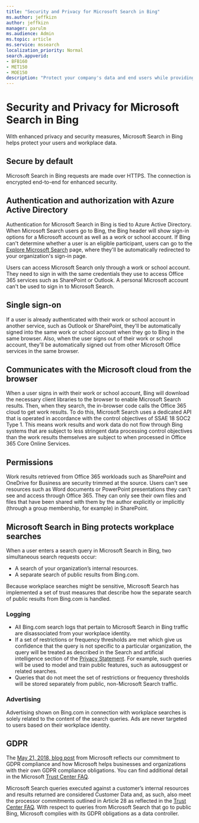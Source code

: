 ```yaml
---
title: "Security and Privacy for Microsoft Search in Bing"
ms.author: jeffkizn
author: jeffkizn
manager: parulm
ms.audience: Admin
ms.topic: article
ms.service: mssearch
localization_priority: Normal
search.appverid:
- BFB160
- MET150
- MOE150
description: "Protect your company's data and end users while providing information to authorized users with Microsoft Search in Bing"
---
```

# Security and Privacy for Microsoft Search in Bing

With enhanced privacy and security measures, Microsoft Search in Bing helps protect your users and workplace data.

## Secure by default

Microsoft Search in Bing requests are made over HTTPS. The connection is encrypted end-to-end for enhanced security.
  
## Authentication and authorization with Azure Active Directory

Authentication for Microsoft Search in Bing is tied to Azure Active Directory. When Microsoft Search users go to Bing, the Bing header will show sign-in options for a Microsoft account as well as a work or school account. If Bing can't determine whether a user is an eligible participant, users can go to the [Explore Microsoft Search](https://www.bing.com/business/explore) page, where they'll be automatically redirected to your organization's sign-in page.

Users can access Microsoft Search only through a work or school account. They need to sign in with the same credentials they use to access Office 365 services such as SharePoint or Outlook. A personal Microsoft account can't be used to sign in to Microsoft Search.

## Single sign-on

If a user is already authenticated with their work or school account in another service, such as Outlook or SharePoint, they'll be automatically signed into the same work or school account when they go to Bing in the same browser. Also, when the user signs out of their work or school account, they'll be automatically signed out from other Microsoft Office services in the same browser.
  
## Communicates with the Microsoft cloud from the browser

When a user signs in with their work or school account, Bing will download the necessary client libraries to the browser to enable Microsoft Search results. Then, when they search, the in-browser code calls the Office 365 cloud to get work results. To do this, Microsoft Search uses a dedicated API that is operated in accordance with the control objectives of SSAE 18 SOC2 Type 1. This means work results and work data do not flow through Bing systems that are subject to less stringent data processing control objectives than the work results themselves are subject to when processed in Office 365 Core Online Services.
  
## Permissions

Work results retrieved from Office 365 workloads such as SharePoint and OneDrive for Business are security trimmed at the source. Users can't see resources such as Word documents or PowerPoint presentations they can't see and access through Office 365. They can only see their own files and files that have been shared with them by the author explicitly or implicitly (through a group membership, for example) in SharePoint.

## Microsoft Search in Bing protects workplace searches

When a user enters a search query in Microsoft Search in Bing, two simultaneous search requests occur:

- A search of your organization’s internal resources.
- A separate search of public results from Bing.com.

Because workplace searches might be sensitive, Microsoft Search has implemented a set of trust measures that describe how the separate search of public results from Bing.com is handled.

### Logging

- All Bing.com search logs that pertain to Microsoft Search in Bing traffic are disassociated from your workplace identity.
- If a set of restrictions or frequency thresholds are met which give us confidence that the query is not specific to a particular organization, the query will be treated as described in the Search and artificial intelligence section of the [Privacy Statement](https://privacy.microsoft.com/privacystatement). For example, such queries will be used to model and train public features, such as autosuggest or related searches.
- Queries that do not meet the set of restrictions or frequency thresholds will be stored separately from public, non-Microsoft Search traffic.

### Advertising

Advertising shown on Bing.com in connection with workplace searches is solely related to the content of the search queries. Ads are never targeted to users based on their workplace identity.

## GDPR

The [May 21, 2018, blog post](https://blogs.microsoft.com/on-the-issues/2018/05/21/microsofts-commitment-to-gdpr-privacy-and-putting-customers-in-control-of-their-own-data/) from Microsoft reflects our commitment to GDPR compliance and how Microsoft helps businesses and organizations with their own GDPR compliance obligations. You can find additional detail in the Microsoft [Trust Center FAQ](https://www.microsoft.com/trustcenter/privacy/gdpr/gdpr-faqs).

Microsoft Search queries executed against a customer’s internal resources and results returned are considered Customer Data and, as such, also  meet the processor commitments outlined in Article 28 as reflected in the [Trust Center FAQ](https://www.microsoft.com/trustcenter/privacy/gdpr/gdpr-faqs). With respect to queries from Microsoft Search that go to public Bing, Microsoft complies with its GDPR obligations as a data controller.

